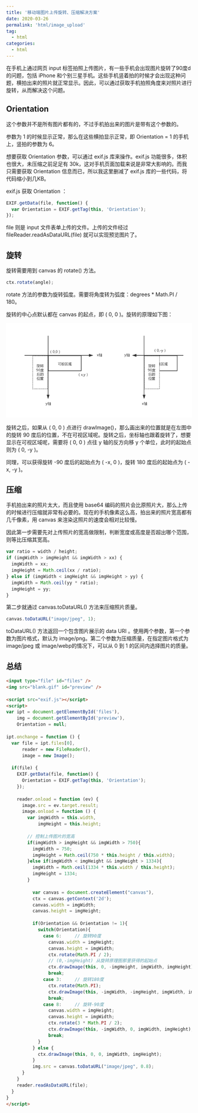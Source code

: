 ```yaml
---
title: '移动端图片上传旋转、压缩解决方案'
date: 2020-03-26
permalink: 'html/image_upload'
tag:
  - html
categories:
  - html
---
```


在手机上通过网页 input 标签拍照上传图片，有一些手机会出现图片旋转了90度d的问题，包括 iPhone 和个别三星手机。这些手机竖着拍的时候才会出现这种问题，横拍出来的照片就正常显示。因此，可以通过获取手机拍照角度来对照片进行旋转，从而解决这个问题。

## Orientation

这个参数并不是所有图片都有的，不过手机拍出来的图片是带有这个参数的。

参数为 1 的时候显示正常，那么在这些横拍显示正常，即 Orientation = 1 的手机上，竖拍的参数为 6。

想要获取 Orientation 参数，可以通过 exif.js 库来操作。exif.js 功能很多，体积也很大，未压缩之前足足有 30k，这对手机页面加载来说是非常大影响的。而我只需要获取 Orientation 信息而已，所以我这里删减了 exif.js 库的一些代码，将代码缩小到几KB。

exif.js 获取 Orientation ：

```js
EXIF.getData(file, function() {
  var Orientation = EXIF.getTag(this, 'Orientation');
});
```

file 则是 input 文件表单上传的文件。上传的文件经过 fileReader.readAsDataURL(file) 就可以实现预览图片了。

## 旋转

旋转需要用到 canvas 的 rotate() 方法。

```js
ctx.rotate(angle);
```

rotate 方法的参数为旋转弧度。需要将角度转为弧度：degrees * Math.PI / 180。

旋转的中心点默认都在 canvas 的起点，即 ( 0, 0 )。旋转的原理如下图：

![图片旋转](./images/img_rotate.png)

旋转之后，如果从 ( 0, 0 ) 点进行 drawImage()，那么画出来的位置就是在左图中的旋转 90 度后的位置，不在可视区域呢。旋转之后，坐标轴也跟着旋转了，想要显示在可视区域呢，需要将 ( 0, 0 ) 点往 y 轴的反方向移 y 个单位，此时的起始点则为 ( 0, -y )。

同理，可以获得旋转 -90 度后的起始点为 ( -x, 0 )，旋转 180 度后的起始点为 ( -x, -y )。


## 压缩

手机拍出来的照片太大，而且使用 base64 编码的照片会比原照片大，那么上传的时候进行压缩就非常有必要的。现在的手机像素这么高，拍出来的照片宽高都有几千像素，用 canvas 来渲染这照片的速度会相对比较慢。

因此第一步需要先对上传照片的宽高做限制，判断宽度或高度是否超出哪个范围，则等比压缩其宽高。

```js
var ratio = width / height;
if (imgWidth > imgHeight && imgWidth > xx) {
  imgWidth = xx;
  imgHeight = Math.ceil(xx / ratio);
} else if (imgWidth < imgHeight && imgHeight > yy) {
  imgWidth = Math.ceil(yy * ratio);
  imgHeight = yy;
}
```

第二步就通过 canvas.toDataURL() 方法来压缩照片质量。

```js
canvas.toDataURL("image/jpeg", 1);
```

toDataURL() 方法返回一个包含图片展示的 data URI 。使用两个参数，第一个参数为图片格式，默认为 image/png。第二个参数为压缩质量，在指定图片格式为 image/jpeg 或 image/webp的情况下，可以从 0 到 1 的区间内选择图片的质量。

## 总结

```html
<input type="file" id="files" />
<img src="blank.gif" id="preview" />

<script src="exif.js"></script>
<script>
var ipt = document.getElementById('files'),
    img = document.getElementById('preview'),
    Orientation = null;

ipt.onchange = function () {
  var file = ipt.files[0],
      reader = new FileReader(),
      image = new Image();

  if(file) {
    EXIF.getData(file, function() {
      Orientation = EXIF.getTag(this, 'Orientation');
    });

    reader.onload = function (ev) {
      image.src = ev.target.result;
      image.onload = function () {
        var imgWidth = this.width,
            imgHeight = this.height;

        // 控制上传图片的宽高
        if(imgWidth > imgHeight && imgWidth > 750){
          imgWidth = 750;
          imgHeight = Math.ceil(750 * this.height / this.width);
        }else if(imgWidth < imgHeight && imgHeight > 1334){
          imgWidth = Math.ceil(1334 * this.width / this.height);
          imgHeight = 1334;
        }

          var canvas = document.createElement("canvas"),
          ctx = canvas.getContext('2d');
          canvas.width = imgWidth;
          canvas.height = imgHeight;

          if(Orientation && Orientation != 1){
            switch(Orientation){
              case 6:     // 旋转90度
                canvas.width = imgHeight;
                canvas.height = imgWidth;
                ctx.rotate(Math.PI / 2);
                // (0,-imgHeight) 从旋转原理图那里获得的起始点
                ctx.drawImage(this, 0, -imgHeight, imgWidth, imgHeight);
                break;
              case 3:     // 旋转180度
                ctx.rotate(Math.PI);
                ctx.drawImage(this, -imgWidth, -imgHeight, imgWidth, imgHeight);
                break;
              case 8:     // 旋转-90度
                canvas.width = imgHeight;
                canvas.height = imgWidth;
                ctx.rotate(3 * Math.PI / 2);
                ctx.drawImage(this, -imgWidth, 0, imgWidth, imgHeight);
                break;
            }
          } else {
            ctx.drawImage(this, 0, 0, imgWidth, imgHeight);
          }
          img.src = canvas.toDataURL("image/jpeg", 0.8);
      }
    }
    reader.readAsDataURL(file);
  }
}
</script>
```
